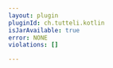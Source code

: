 ```yaml
---
layout: plugin
pluginId: ch.tutteli.kotlin
isJarAvailable: true
error: NONE
violations: []

---
```

